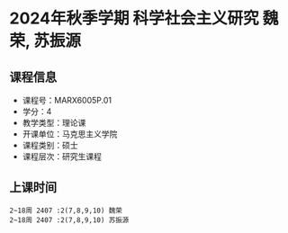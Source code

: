 # 2024年秋季学期 科学社会主义研究 魏荣, 苏振源






## 课程信息

- 课程号：MARX6005P.01
- 学分：4
- 教学类型：理论课
- 开课单位：马克思主义学院
- 课程类别：硕士
- 课程层次：研究生课程

## 上课时间

```
2~18周 2407 :2(7,8,9,10) 魏荣
2~18周 2407 :2(7,8,9,10) 苏振源
```

